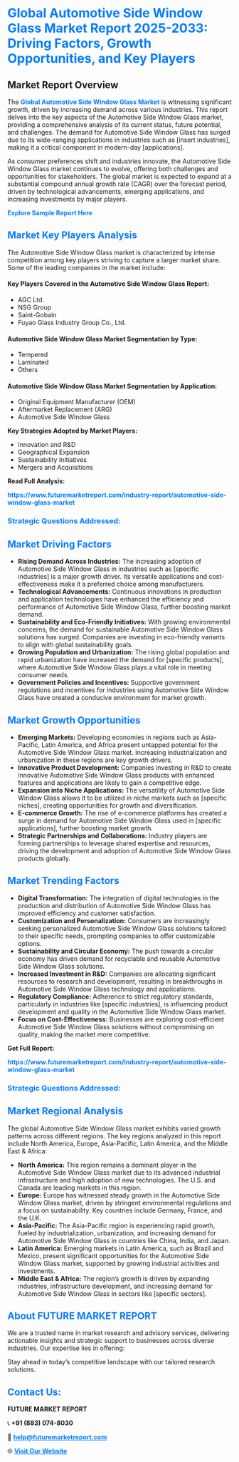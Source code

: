<h1 style="color: #007BFF;">Global Automotive Side Window Glass Market Report 2025-2033: Driving Factors, Growth Opportunities, and Key Players</h1>

<section id="overview">
<h2>Market Report Overview</h2>
<p>The <a href="https://www.futuremarketreport.com/industry-report/automotive-side-window-glass-market" style="color: #007BFF; text-decoration: none;"><strong>Global Automotive Side Window Glass Market</strong></a> is witnessing significant growth, driven by increasing demand across various industries. This report delves into the key aspects of the Automotive Side Window Glass market, providing a comprehensive analysis of its current status, future potential, and challenges. The demand for Automotive Side Window Glass has surged due to its wide-ranging applications in industries such as [insert industries], making it a critical component in modern-day [applications].</p>
<p>As consumer preferences shift and industries innovate, the Automotive Side Window Glass market continues to evolve, offering both challenges and opportunities for stakeholders. The global market is expected to expand at a substantial compound annual growth rate (CAGR) over the forecast period, driven by technological advancements, emerging applications, and increasing investments by major players.</p>
</section>

<section id="overview">
<p><a href="https://www.futuremarketreport.com/request-sample/reportId=126764" style="color: #007BFF; text-decoration: none;"><strong>Explore Sample Report Here</strong></a></p>
</section>

<section id="key-players">
<h2 style="color: #007BFF;">Market Key Players Analysis</h2>
<p>The Automotive Side Window Glass market is characterized by intense competition among key players striving to capture a larger market share. Some of the leading companies in the market include:</p>
<h4>Key Players Covered in the Automotive Side Window Glass Report:</h4>
<ul><li>AGC Ltd.</li><li>NSG Group</li><li>Saint-Gobain</li><li>Fuyao Glass Industry Group Co., Ltd.</li></ul>
<h4>Automotive Side Window Glass Market Segmentation by Type:</h4>
<ul><li>Tempered</li><li>Laminated</li><li>Others</li></ul>

<h4>Automotive Side Window Glass Market Segmentation by Application:</h4>
<ul><li>Original Equipment Manufacturer (OEM)</li><li>Aftermarket Replacement (ARG)</li><li>Automotive Side Window Glass</li></ul>
<p><strong>Key Strategies Adopted by Market Players:</strong></p>
<ul>
<li>Innovation and R&D</li>
<li>Geographical Expansion</li>
<li>Sustainability Initiatives</li>
<li>Mergers and Acquisitions</li>
</ul>
</section>

<section>
<p><strong>Read Full Analysis: </strong></p><a href="https://www.futuremarketreport.com/industry-report/automotive-side-window-glass-market" style="color: #007BFF; text-decoration: none;"><strong>https://www.futuremarketreport.com/industry-report/automotive-side-window-glass-market</strong></a>
<h3 style="color: #007BFF;">Strategic Questions Addressed:</h3>
</section>

<section id="driving-factors">
<h2 style="color: #007BFF;">Market Driving Factors</h2>
<ul>
<li><strong>Rising Demand Across Industries:</strong> The increasing adoption of Automotive Side Window Glass in industries such as [specific industries] is a major growth driver. Its versatile applications and cost-effectiveness make it a preferred choice among manufacturers.</li>
<li><strong>Technological Advancements:</strong> Continuous innovations in production and application technologies have enhanced the efficiency and performance of Automotive Side Window Glass, further boosting market demand.</li>
<li><strong>Sustainability and Eco-Friendly Initiatives:</strong> With growing environmental concerns, the demand for sustainable Automotive Side Window Glass solutions has surged. Companies are investing in eco-friendly variants to align with global sustainability goals.</li>
<li><strong>Growing Population and Urbanization:</strong> The rising global population and rapid urbanization have increased the demand for [specific products], where Automotive Side Window Glass plays a vital role in meeting consumer needs.</li>
<li><strong>Government Policies and Incentives:</strong> Supportive government regulations and incentives for industries using Automotive Side Window Glass have created a conducive environment for market growth.</li>
</ul>
</section>

<section id="growth-opportunities">
<h2 style="color: #007BFF;">Market Growth Opportunities</h2>
<ul>
<li><strong>Emerging Markets:</strong> Developing economies in regions such as Asia-Pacific, Latin America, and Africa present untapped potential for the Automotive Side Window Glass market. Increasing industrialization and urbanization in these regions are key growth drivers.</li>
<li><strong>Innovative Product Development:</strong> Companies investing in R&D to create innovative Automotive Side Window Glass products with enhanced features and applications are likely to gain a competitive edge.</li>
<li><strong>Expansion into Niche Applications:</strong> The versatility of Automotive Side Window Glass allows it to be utilized in niche markets such as [specific niches], creating opportunities for growth and diversification.</li>
<li><strong>E-commerce Growth:</strong> The rise of e-commerce platforms has created a surge in demand for Automotive Side Window Glass used in [specific applications], further boosting market growth.</li>
<li><strong>Strategic Partnerships and Collaborations:</strong> Industry players are forming partnerships to leverage shared expertise and resources, driving the development and adoption of Automotive Side Window Glass products globally.</li>
</ul>
</section>

<section id="trending-factors">
<h2 style="color: #007BFF;">Market Trending Factors</h2>
<ul>
<li><strong>Digital Transformation:</strong> The integration of digital technologies in the production and distribution of Automotive Side Window Glass has improved efficiency and customer satisfaction.</li>
<li><strong>Customization and Personalization:</strong> Consumers are increasingly seeking personalized Automotive Side Window Glass solutions tailored to their specific needs, prompting companies to offer customizable options.</li>
<li><strong>Sustainability and Circular Economy:</strong> The push towards a circular economy has driven demand for recyclable and reusable Automotive Side Window Glass solutions.</li>
<li><strong>Increased Investment in R&D:</strong> Companies are allocating significant resources to research and development, resulting in breakthroughs in Automotive Side Window Glass technology and applications.</li>
<li><strong>Regulatory Compliance:</strong> Adherence to strict regulatory standards, particularly in industries like [specific industries], is influencing product development and quality in the Automotive Side Window Glass market.</li>
<li><strong>Focus on Cost-Effectiveness:</strong> Businesses are exploring cost-efficient Automotive Side Window Glass solutions without compromising on quality, making the market more competitive.</li>
</ul>
</section>

<section>
<p><strong>Get Full Report: </strong></p><a href="https://www.futuremarketreport.com/industry-report/automotive-side-window-glass-market" style="color: #007BFF; text-decoration: none;"><strong>https://www.futuremarketreport.com/industry-report/automotive-side-window-glass-market</strong></a>
<h3 style="color: #007BFF;">Strategic Questions Addressed:</h3>
</section>


<section id="regional-analysis">
<h2 style="color: #007BFF;">Market Regional Analysis</h2>
<p>The global Automotive Side Window Glass market exhibits varied growth patterns across different regions. The key regions analyzed in this report include North America, Europe, Asia-Pacific, Latin America, and the Middle East & Africa:</p>
<ul>
<li><strong>North America:</strong> This region remains a dominant player in the Automotive Side Window Glass market due to its advanced industrial infrastructure and high adoption of new technologies. The U.S. and Canada are leading markets in this region.</li>
<li><strong>Europe:</strong> Europe has witnessed steady growth in the Automotive Side Window Glass market, driven by stringent environmental regulations and a focus on sustainability. Key countries include Germany, France, and the U.K.</li>
<li><strong>Asia-Pacific:</strong> The Asia-Pacific region is experiencing rapid growth, fueled by industrialization, urbanization, and increasing demand for Automotive Side Window Glass in countries like China, India, and Japan.</li>
<li><strong>Latin America:</strong> Emerging markets in Latin America, such as Brazil and Mexico, present significant opportunities for the Automotive Side Window Glass market, supported by growing industrial activities and investments.</li>
<li><strong>Middle East & Africa:</strong> The region’s growth is driven by expanding industries, infrastructure development, and increasing demand for Automotive Side Window Glass in sectors like [specific sectors].</li>
</ul>
</section>

<footer>
<h2 style="color: #007BFF;">About FUTURE MARKET REPORT</h2>
<p>We are a trusted name in market research and advisory services, delivering actionable insights and strategic support to businesses across diverse industries. Our expertise lies in offering:</p>

<p>Stay ahead in today’s competitive landscape with our tailored research solutions.</p>

<h2 style="color: #007BFF;">Contact Us:</h2>
<p><strong>FUTURE MARKET REPORT</strong></p>
<p>📞 <strong>+91 (883) 074-8030</strong></p>
<p>📧 <strong><a href="mailto:help@futuremarketreport.com" style="color: #007BFF;">help@futuremarketreport.com</a></strong></p>
<p>🌐 <strong><a href="https://www.futuremarketreport.com/" style="color: #007BFF;">Visit Our Website</a></strong></p>
</footer>